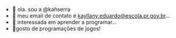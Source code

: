 - 👋 ola. sou a @kahserra
- 👀 meu email de contato é kayllany.eduardo@escola.pr.gov.br...
- 🌱 interessada em aprender a programar...
- 💞️gosto de programações de jogos!
